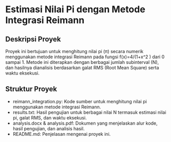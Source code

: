 # Estimasi Nilai Pi dengan Metode Integrasi Reimann

## Deskripsi Proyek

Proyek ini bertujuan untuk menghitung nilai pi (π) secara numerik menggunakan metode integrasi Reimann pada fungsi f(x)=4/(1+x^2 )​ dari 0 sampai 1. Metode ini diterapkan dengan berbagai jumlah subinterval (N), dan hasilnya dianalisis berdasarkan galat RMS (Root Mean Square) serta waktu eksekusi.

## Struktur Proyek

- reimann_integration.py: Kode sumber untuk menghitung nilai pi menggunakan metode integrasi Reimann.
- results.txt: Hasil pengujian untuk berbagai nilai N termasuk estimasi nilai pi, galat RMS, dan waktu eksekusi.
- analysis.docx & analysis.pdf: Dokumen yang menjelaskan alur kode, hasil pengujian, dan analisis hasil.
- README.md: Penjelasan mengenai proyek ini.
